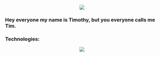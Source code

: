 <p align="center">
  <img src="https://i.imgur.com/v1laQzW.png">
  </p>

### Hey everyone my name is Timothy, but you everyone calls me Tim.
<h3>Technologies:</h3>



<p align="center">
  <a href="https://github.com/lordtimzki"><img src="https://github-readme-stats.vercel.app/api?username=lordtimzki&hide_border=true&show_icons=true" </a>
</p>
